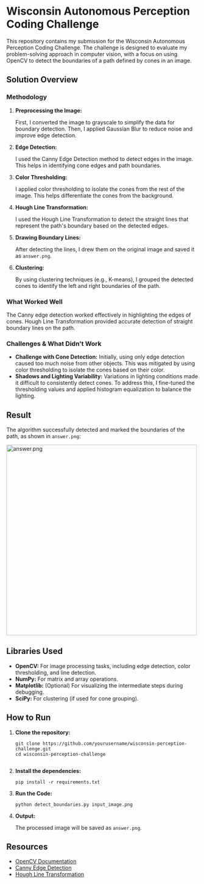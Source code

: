 <!DOCTYPE html>
<html lang="en">
<head>
    <meta charset="UTF-8">
    <meta name="viewport" content="width=device-width, initial-scale=1.0">
</head>
<body>

<h1>Wisconsin Autonomous Perception Coding Challenge</h1>

<p>This repository contains my submission for the Wisconsin Autonomous Perception Coding Challenge. The challenge is designed to evaluate my problem-solving approach in computer vision, with a focus on using OpenCV to detect the boundaries of a path defined by cones in an image.</p>

<h2>Solution Overview</h2>

<h3>Methodology</h3>
<ol>
    <li><strong>Preprocessing the Image:</strong> 
        <p>First, I converted the image to grayscale to simplify the data for boundary detection. Then, I applied Gaussian Blur to reduce noise and improve edge detection.</p>
    </li>
    <li><strong>Edge Detection:</strong>
        <p>I used the Canny Edge Detection method to detect edges in the image. This helps in identifying cone edges and path boundaries.</p>
    </li>
    <li><strong>Color Thresholding:</strong>
        <p>I applied color thresholding to isolate the cones from the rest of the image. This helps differentiate the cones from the background.</p>
    </li>
    <li><strong>Hough Line Transformation:</strong>
        <p>I used the Hough Line Transformation to detect the straight lines that represent the path's boundary based on the detected edges.</p>
    </li>
    <li><strong>Drawing Boundary Lines:</strong>
        <p>After detecting the lines, I drew them on the original image and saved it as <code>answer.png</code>.</p>
    </li>
    <li><strong>Clustering:</strong>
        <p>By using clustering techniques (e.g., K-means), I grouped the detected cones to identify the left and right boundaries of the path.</p>
    </li>
</ol>

<h3>What Worked Well</h3>
<p>The Canny edge detection worked effectively in highlighting the edges of cones. Hough Line Transformation provided accurate detection of straight boundary lines on the path.</p>

<h3>Challenges & What Didn't Work</h3>
<ul>
    <li><strong>Challenge with Cone Detection:</strong> Initially, using only edge detection caused too much noise from other objects. This was mitigated by using color thresholding to isolate the cones based on their color.</li>
    <li><strong>Shadows and Lighting Variability:</strong> Variations in lighting conditions made it difficult to consistently detect cones. To address this, I fine-tuned the thresholding values and applied histogram equalization to balance the lighting.</li>
</ul>

<h2>Result</h2>

<p>The algorithm successfully detected and marked the boundaries of the path, as shown in <code>answer.png</code>:</p>

<img src="answer.png" alt="answer.png" width="500px">

<h2>Libraries Used</h2>
<ul>
    <li><strong>OpenCV:</strong> For image processing tasks, including edge detection, color thresholding, and line detection.</li>
    <li><strong>NumPy:</strong> For matrix and array operations.</li>
    <li><strong>Matplotlib:</strong> (Optional) For visualizing the intermediate steps during debugging.</li>
    <li><strong>SciPy:</strong> For clustering (if used for cone grouping).</li>
</ul>

<h2>How to Run</h2>

<ol>
    <li><strong>Clone the repository:</strong>
        <pre><code>git clone https://github.com/yourusername/wisconsin-perception-challenge.git
cd wisconsin-perception-challenge
        </code></pre>
    </li>
    <li><strong>Install the dependencies:</strong>
        <pre><code>pip install -r requirements.txt</code></pre>
    </li>
    <li><strong>Run the Code:</strong>
        <pre><code>python detect_boundaries.py input_image.png</code></pre>
    </li>
    <li><strong>Output:</strong>
        <p>The processed image will be saved as <code>answer.png</code>.</p>
    </li>
</ol>

<h2>Resources</h2>
<ul>
    <li><a href="https://docs.opencv.org/4.x/d9/df8/tutorial_root.html">OpenCV Documentation</a></li>
    <li><a href="https://docs.opencv.org/4.x/da/d22/tutorial_py_canny.html">Canny Edge Detection</a></li>
    <li><a href="https://docs.opencv.org/4.x/da/d6e/tutorial_py_houghlines.html">Hough Line Transformation</a></li>
</ul>

</body>
</html>
